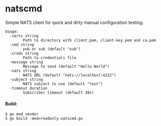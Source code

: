# natscmd
Simple NATS client for quick and dirty manual configuration testing.

```
Usage:
  -certs string
    	Path to directory with client.pem, client-key.pem and ca.pem
  -cmd string
    	pub or sub (default "sub")
  -creds string
    	Path to credentials file
  -message string
    	Message to send (default "Hello World")
  -nats string
    	NATS URL (default "nats://localhost:4222")
  -subject string
    	NATS subject to use (default "test")
  -timeout duration
    	Subscriber timeout (default 30s)
```


#### Build:
```
$ go mod vendor
$ go build -mod=readonly natscmd.go
```
